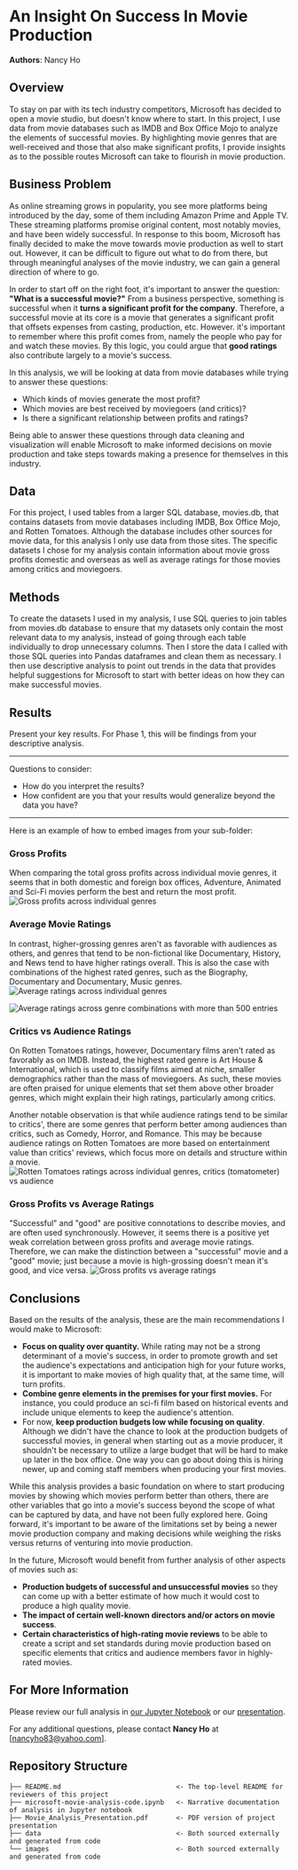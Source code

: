 # An Insight On Success In Movie Production

**Authors**: Nancy Ho

## Overview

To stay on par with its tech industry competitors, Microsoft has decided to open a movie studio, but doesn't know where to start. In this project, I use data from movie databases such as IMDB and Box Office Mojo to analyze the elements of successful movies. By highlighting movie genres that are well-received and those that also make significant profits, I provide insights as to the possible routes Microsoft can take to flourish in movie production.

## Business Problem

As online streaming grows in popularity, you see more platforms being introduced by the day, some of them including Amazon Prime and Apple TV. These streaming platforms promise original content, most notably movies, and have been widely successful. In response to this boom, Microsoft has finally decided to make the move towards movie production as well to start out. However, it can be difficult to figure out what to do from there, but through meaningful analyses of the movie industry, we can gain a general direction of where to go.

In order to start off on the right foot, it's important to answer the question: **"What is a successful movie?"** From a business perspective, something is successful when it **turns a significant profit for the company**. Therefore, a successful movie at its core is a movie that generates a significant profit that offsets expenses from casting, production, etc. However. it's important to remember where this profit comes from, namely the people who pay for and watch these movies. By this logic, you could argue that **good ratings** also contribute largely to a movie's success.

In this analysis, we will be looking at data from movie databases while trying to answer these questions:

- Which kinds of movies generate the most profit?
- Which movies are best received by moviegoers (and critics)?
- Is there a significant relationship between profits and ratings?

Being able to answer these questions through data cleaning and visualization will enable Microsoft to make informed decisions on movie production and take steps towards making a presence for themselves in this industry.

## Data

For this project, I used tables from a larger SQL database, movies.db, that contains datasets from movie databases including IMDB, Box Office Mojo, and Rotten Tomatoes. Although the database includes other sources for movie data, for this analysis I only use data from those  sites. The specific datasets I chose for my analysis contain information about movie gross profits domestic and overseas as well as average ratings for those movies among critics and moviegoers.

## Methods

To create the datasets I used in my analysis, I use SQL queries to join tables from movies.db database to ensure that my datasets only contain the most relevant data to my analysis, instead of going through each table individually to drop unnecessary columns. Then I store the data I called with those SQL queries into Pandas dataframes and clean them as necessary. I then use descriptive analysis to point out trends in the data that provides helpful suggestions for Microsoft to start with better ideas on how they can make successful movies.

## Results

Present your key results. For Phase 1, this will be findings from your descriptive analysis.

***
Questions to consider:
* How do you interpret the results?
* How confident are you that your results would generalize beyond the data you have?
***

Here is an example of how to embed images from your sub-folder:

### Gross Profits
When comparing the total gross profits across individual movie genres, it seems that in both domestic and foreign box offices, Adventure, Animated and Sci-Fi movies perform the best and return the most profit.
![Gross profits across individual genres](./images/Average-Gross.png)

### Average Movie Ratings
In contrast, higher-grossing genres aren't as favorable with audiences as others, and genres that tend to be non-fictional like Documentary, History, and News tend to have higher ratings overall. This is also the case with combinations of the highest rated genres, such as the Biography, Documentary and Documentary, Music genres.
![Average ratings across individual genres](./images/Split_ratings.png)

![Average ratings across genre combinations with more than 500 entries](./images/Combined_ratings.png)

### Critics vs Audience Ratings
On Rotten Tomatoes ratings, however, Documentary films aren't rated as favorably as on IMDB. Instead, the highest rated genre is Art House & International, which is used to classify films aimed at niche, smaller demographics rather than the mass of moviegoers. As such, these movies are often praised for unique elements that set them above other broader genres, which might explain their high ratings, particularly among critics.

Another notable observation is that while audience ratings tend to be similar to critics', there are some genres that perform better among audiences than critics, such as Comedy, Horror, and Romance. This may be because audience ratings on Rotten Tomatoes are more based on entertainment value than critics' reviews, which focus more on details and structure within a movie.
![Rotten Tomatoes ratings across individual genres, critics (tomatometer) vs audience](./images/Rotten_Tomatoes_ratings.png)

### Gross Profits vs Average Ratings
"Successful" and "good" are positive connotations to describe movies, and are often used synchronously. However, it seems there is a positive yet weak correlation between gross profits and average movie ratings. Therefore, we can make the distinction between a "successful" movie and a "good" movie; just because a movie is high-grossing doesn't mean it's good, and vice versa.
![Gross profits vs average ratings](./images/Gross_vs_ratings.png)

## Conclusions

Based on the results of the analysis, these are the main recommendations I would make to Microsoft:
- **Focus on quality over quantity.** While rating may not be a strong determinant of a movie's success, in order to promote growth and set the audience's expectations and anticipation high for your future works, it is important to make movies of high quality that, at the same time, will turn profits. 
- **Combine genre elements in the premises for your first movies.** For instance, you could produce an sci-fi film based on historical events and include unique elements to keep the audience's attention.
- For now, **keep production budgets low while focusing on quality**. Although we didn't have the chance to look at the production budgets of successful movies, in general when starting out as a movie producer, it shouldn't be necessary to utilize a large budget that will be hard to make up later in the box office. One way you can go about doing this is hiring newer, up and coming staff members when producing your first movies.

While this analysis provides a basic foundation on where to start producing movies by showing which movies perform better than others, there are other variables that go into a movie's success beyond the scope of what can be captured by data, and have not been fully explored here. Going forward, it's important to be aware of the limitations set by being a newer movie production company and making decisions while weighing the risks versus returns of venturing into movie production.

In the future, Microsoft would benefit from further analysis of other aspects of movies such as:
- **Production budgets of successful and unsuccessful movies** so they can come up with a better estimate of how much it would cost to produce a high quality movie.
- **The impact of certain well-known directors and/or actors on movie success**. 
- **Certain characteristics of high-rating movie reviews** to be able to create a script and set standards during movie production based on specific elements that critics and audience members favor in highly-rated movies.

## For More Information

Please review our full analysis in [our Jupyter Notebook](/microsoft-movie-analysis-code.ipynb) or our [presentation](/DS_Project_Presentation.pdf).

For any additional questions, please contact **Nancy Ho** at [nancyho83@yahoo.com].

## Repository Structure

```
├── README.md                             <- The top-level README for reviewers of this project
├── microsoft-movie-analysis-code.ipynb   <- Narrative documentation of analysis in Jupyter notebook
├── Movie_Analysis_Presentation.pdf       <- PDF version of project presentation
├── data                                  <- Both sourced externally and generated from code
└── images                                <- Both sourced externally and generated from code
```
